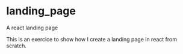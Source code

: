 # landing_page
A react landing page

This is an exercice to show how I create a landing page in react from scratch.
